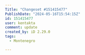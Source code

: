 ```yaml
---
Title: "Changeset #151415477"
PublishDate: "2024-05-16T15:54:15Z"
id: 151415477
user: kentakta
comment: update
created_by: iD 2.29.0
tags:
  - Montenegro

---
```

